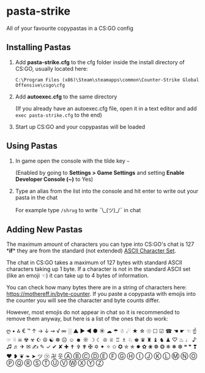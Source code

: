 # pasta-strike
All of your favourite copypastas in a CS:GO config

## Installing Pastas
1. Add **pasta-strike.cfg** to the cfg folder inside the install directory of CS:GO, usually located here:

    `C:\Program Files (x86)\Steam\steamapps\common\Counter-Strike Global Offensive\csgo\cfg`

2. Add **autoexec.cfg** to the same directory

    (If you already have an autoexec.cfg file, open it in a text editor and add `exec pasta-strike.cfg` to the end)

3. Start up CS:GO and your copypastas will be loaded


## Using Pastas

1. In game open the console with the tilde key `~`

    (Enabled by going to **Settings > Game Settings** and setting **Enable Developer Console (~)** to Yes)

2. Type an alias from the list into the console and hit enter to write out your pasta in the chat

    For example type `/shrug` to write ¯\\\_(ツ)_/¯ in chat



## Adding New Pastas

The maximum amount of characters you can type into CS:GO's chat is 127 \***if**\* they are from the standard (not extended) [ASCII Character Set](https://ascii.cl/). 

The chat in CS:GO takes a maximum of 127 bytes with standard ASCII characters taking up 1 byte. If a character is not in the standard ASCII set (like an emoji ☜) it can take up to 4 bytes of information.

You can check how many bytes there are in a string of characters here: https://mothereff.in/byte-counter. If you paste a copypasta with emojis into the counter you will see the character and byte counts differ.

However, most emojis do not appear in chat so it is recommended to remove them anyway, but here is a list of the ones that do work:

ღ • ⁂ € ™ ↑ → ↓ ⇝ √ ∞ ░ ▲ ▶ ◀ ● ☀ ☁ ☂ ☃ ☄ ★ ☆ ☉ ☐ ☑ ☎ ☚ ☛ ☜ ☝ ☞ ☟ ☠ ☢ ☣ ☪ ☮ ☯ ☸ ☹ ☺ ☻ ☼ ☽ ☾ ♔ ♕ ♖ ♗ ♘ ♚ ♛ ♜ ♝ ♞ ♟ ♡ ♨ ♩ ♪ ♫ ♬ ✈ ✉ ✍ ✎ ✓ ✔ ✘ ✚ ✝ ✞ ✟ ✠ ✡ ✦ ✧ ✩ ✪ ✮ ✯ ✹ ✿ ❀ ❁ ❂ ❄ ❅ ❆ ❝ ❞ ❣ ❤ ❥ ❦ ❧ ➤ ツ ㋡ 卍 웃 Ⓐ Ⓑ Ⓒ Ⓓ Ⓔ Ⓕ Ⓖ Ⓗ Ⓘ Ⓙ Ⓚ Ⓛ Ⓜ Ⓝ Ⓞ Ⓟ Ⓠ Ⓡ Ⓢ Ⓣ Ⓤ Ⓥ Ⓦ Ⓧ Ⓨ Ⓩ
